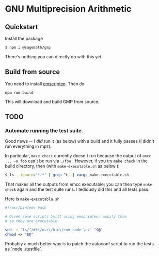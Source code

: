 # GNU Multiprecision Arithmetic

## Quickstart

Install the package

```sh
$ npm i @sagemath/gmp
```

There's nothing you can directly do with this yet.

## Build from source

You need to install [emscripten](https://emscripten.org/docs/getting_started/downloads.html). Then do

```
npm run build
```

This will download and build GMP from source.

## TODO

### Automate running the test suite.

Good news -- I _did_ run it (as below) with a build and it fully passes (I didn't run everything in mpz). 

In particular, `make check` currently doesn't run because the output of `emcc ... -o foo` can't be run via `./foo` .   However, if you try `make check` in the build directory, then (with `make-executable.sh` as below ):

```sh
$ ls --ignore='*.*' | grep ^t- | xargs make-executable.sh
```

That makes all the outputs from emcc executable; you can then type `make check` again and the test suite runs.  I tediously did this and all tests pass.

Here is `make-executable.sh`  

```sh
#!/usr/bin/env bash

# Given some scripts built using emscripten, modify them
# so they are executable.

sed -i '1s/^/#!\/usr\/bin\/env node \n/' "$@"
chmod +x "$@"
```

Probably a much better way is to patch the autoconf script to run the tests as \`node ./testfile\`.
